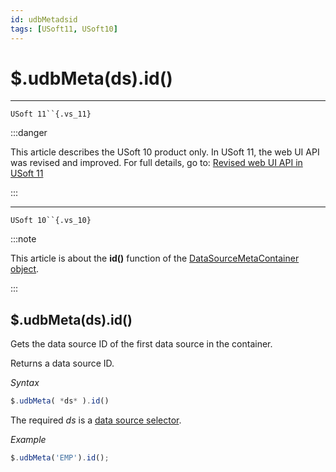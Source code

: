 ```yaml
---
id: udbMetadsid
tags: [USoft11, USoft10]
---
```

# $.udbMeta(ds).id()



----

`USoft 11``{.vs_11}`


:::danger

This article describes the USoft 10 product only.
In USoft 11, the web UI API was revised and improved. For full details, go to:
[Revised web UI API in USoft 11](/docs/Web_and_app_UIs/UDB_udb/Revised_web_UI_API_in_USoft_11.md)

:::

----

`USoft 10``{.vs_10}`


:::note

This article is about the **id()** function of the [DataSourceMetaContainer object](/docs/Web_and_app_UIs/UDB_DataSourceMetaContainer).

:::

## **$.udbMeta(ds).id()**

Gets the data source ID of the first data source in the container.

Returns a data source ID.

*Syntax*

```js
$.udbMeta( *ds* ).id()
```

The required *ds* is a [data source selector](/docs/Web_and_app_UIs/UDB_DataSourceMetaContainer/UDB_DataSourceMetaContainer_object.md).

*Example*

```js
$.udbMeta('EMP').id();
```

 